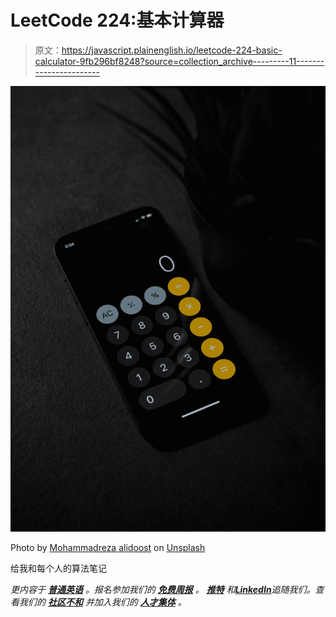 # LeetCode 224:基本计算器

> 原文：<https://javascript.plainenglish.io/leetcode-224-basic-calculator-9fb296bf8248?source=collection_archive---------11----------------------->

![](img/cb84cd3763ec7ccc73f88d8cee9ef399.png)

Photo by [Mohammadreza alidoost](https://unsplash.com/@mralidoost?utm_source=medium&utm_medium=referral) on [Unsplash](https://unsplash.com?utm_source=medium&utm_medium=referral)

给我和每个人的算法笔记

*更内容于* [***普通英语***](https://plainenglish.io/) *。报名参加我们的* [***免费周报***](http://newsletter.plainenglish.io/) *。* [***推特***](https://twitter.com/inPlainEngHQ) *和*[***LinkedIn***](https://www.linkedin.com/company/inplainenglish/)*追随我们。查看我们的* [***社区不和***](https://discord.gg/GtDtUAvyhW) *并加入我们的* [***人才集体***](https://inplainenglish.pallet.com/talent/welcome) *。*